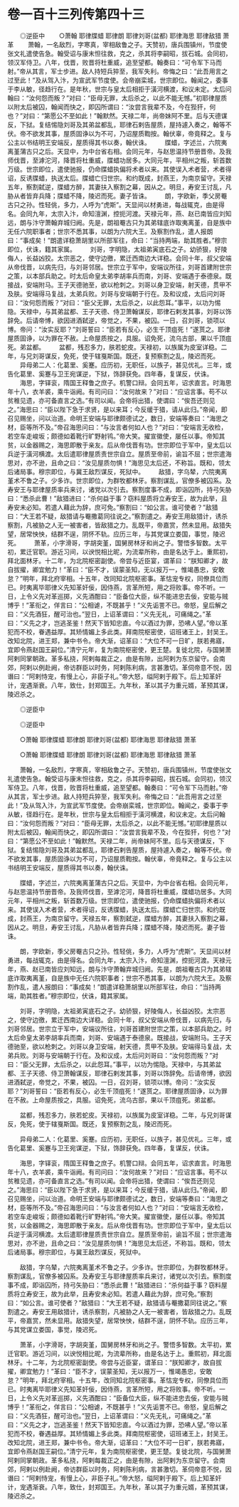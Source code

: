 # 卷一百十三列传第四十三

　　◎逆臣中 　　○萧翰 耶律牒蜡 耶律朗 耶律刘哥(盆都) 耶律海思 耶律敌猎 萧革 　　萧翰，一名敌烈，字寒真，宰相敌鲁之子。天赞初，唐兵围镇州，节度使张文礼遣使告急。翰受诏与康末怛往救，克之，杀其将李嗣昭，拔石城。会同初，领汉军侍卫。八年，伐晋，败晋将杜重威，追至望都。翰奏曰：“可令军下马而射。”帝从其言，军士步进。敌人持短兵猝至，我军失利。帝悔之曰：“此吾用言之过至此！”及从驾入汴，为宣武军节度使。会帝崩栾城，世宗即位。翰闻之，委事于李从敏，径趋行在。是年秋，世宗与皇太后相拒于潢河横渡，和议未定。太后问翰曰：“汝何怨而叛？”对曰：“臣母无罪，太后杀之，以此不能无憾。”初耶律屋质以附太后被囚，翰闻而快之，即囚所谓曰：“汝尝言我辈不及，今在狴犴，何也？”对曰：“第愿公不至如此！”翰默然。天禄二年，尚帝妹阿不里。后与天德谋反，下狱。复结惕隐刘哥及其弟盆都乱，耶律石剌告屋质，屋持遽入奏之，翰等不伏。帝不欲发其事，屋质固诤以为不可，乃诏屋质鞫按。翰伏辜，帝竟释之。复与公主以书结明王安端反，屋质得其书以奏，翰伏诛。 　　牒蜡，字述兰，六院夷离堇蒲古只之后。天显中，为中台省右相。会同元年，与赵思温持节册晋帝。及我师伐晋，至滹沱河，降晋将杜重威，牒蜡功居多。大同元年，平相州之叛，斩首数万级。世宗即位，遣使驰报，仍命牒蜡执偏将术者以来。其使误入术者营，术者得诏，反诱牒蜡，执送太后。牒蜡亡归世宗。和约既成，封燕王，为南京留守。天禄五年，察割弑逆，牒蜡方醉，其妻扶入察割之幕，因从之。明旦，寿安王讨乱，凡胁从者皆弃兵降；牒蜡不降，陵迟而死。妻子皆诛。 　　朗，字欧新，季父房罨古只之孙。性轻佻，多力，人呼为“虎斯”。天显间以材勇进，每战辄克，由是得名。会同九年，太宗入汴，命知澶渊，控扼河渡。天禄元年，燕、赵已南皆应刘知远，朗与汴守萧翰弃城归阙。先是，朗祖罨古只为其弟辖底诈取夷离堇，自是族中无任六院职事者；世宗不悉其事，以朗为六院大王。及察割作乱，遣人报朗曰：“事成矣！”朗遣详稳萧胡里以所部军往，命曰：“当持两端，助其胜者。”穆宗即位，伏诛，籍其家属。 　　刘哥，字明隐，太祖弟寅底石之子。幼骄狠，好陵侮人，长益凶狡。太宗恶之，使守边徼，累迁西南边大详稳。会同十年，叔父安端从帝伐晋，以病先归，与刘哥邻居。世宗立于军中，安端议所往，刘哥首建附世宗之策，以本部兵助之。时太后命皇太弟李胡率兵而南，刘哥、安端遇于泰德泉。既接战，安端附马。王子天德驰至，欲以枪刺之。刘哥以身卫安端，射天德，贯甲不及肤。安端得马复战，太弟兵败。刘哥与安端朝于行在。及和议成，太后问刘哥曰：“汝何怨而叛？”对曰：“臣父无罪，太后杀之，以此怨耳。”事平，以功为惕隐。天禄中，与其弟盆都、王子天德、侍卫萧翰谋反，耶律石剌发其事，刘哥以饰辞免。后请帝博，欲因进酒弑逆，帝觉之，不果，被囚。一日，召刘哥，锁项以博。帝问：“汝实反耶？”刘哥誓曰：“臣若有反心，必生千顶疽死！”遂贳之。耶律屋质固诤，以为罪在不赦。上命屋质按之，具服。诏免死，流乌古部，果以千顶疽死。弟盆都。 　　盆都，残忍多力，肤若蛇皮。天禄初，以族属为皮室详稳。二年，与兄刘哥谋反，免死，使于辖戛斯国。既还，复预察割之乱，陵迟而死。 　　异母弟二人：化葛里、奚蹇。应历初，无职任，以族子，甚见优礼。三年，或告化葛里、奚蹇与卫王宛谋逆，下狱，饰辞获免。四年春，复谋反，伏诛。 　　海思，字铎衮，隋国王释鲁之庶子。机警口辩。会同五年，诏求直言。时海思年十八，衣羊裘，乘牛诣阙。有司问曰：“汝何故来？”对曰：“应诏言事。苟不以贫稚见遗，亦可备直言之选。”有司以闻。会帝将出猎，使谓曰：“俟吾还则见之。”海思曰：“臣以陛下急于求贤，是以来耳；今反缓于猎，请从此归。”帝闻，即召见赐坐，问以治道。命明王安端与耶律颇德试之，数日，安端等奏曰：“海思之材，臣等所不及。”帝召海思问曰：“与汝言者何如人也？”对曰：“安端言无收检，若空车走峻坂；颇德如着靴行旷野射鸨。”帝大笑。擢宣徽使，屡任以事。帝知其贫，以金器赐之，海思即散于亲友。后从帝伐晋有功。世宗即位于军中，皇太后以兵逆于潢河横渡。太后遣耶律屋质责世宗自立。屋质至帝前，谕旨不屈；世宗遣海思对，亦不逊，且命之曰：“汝见屋质勿惧！”海思见太后还，不称旨。既和，领太后诸局事。穆宗即位，与冀王敌烈谋反，死狱中。 　　敌猎，字乌辇，六院夷离堇术不鲁之子。少多诈。世宗即位，为群牧都林牙。察割谋乱，官僚多被囚系。及寿安王与耶律屋质率兵来讨，诸党以次引去。察割度事不成，即诣囚所，持弓矢胁曰：“悉杀此曹！”敌猎进曰：“杀何益于事？窃料屋质将立寿安王，故为此举，且寿安未必知。若遣人藉此为辞，庶可免。”察割曰：“如公言。谁可使者？”敌猎曰：“大王若不疑，敌猎请与罨撒葛同往说之。”察割遣之。寿安王用敌猎计，诱杀察割，凡被胁之人无一被害者，皆敌猎之力。乱既平，帝嘉赏，然未显用。敌猎失望，居常怏怏，结群不逞，阴怀不轨。应历三年，与其党谋立娄国，事觉，陵迟死。 　　萧革，小字滑哥，字胡突堇，国舅房林牙和尚之子。警悟多智数。太平初，累迁官职。游近习间，以谀悦相比昵，为流辈所称，由是名达于上。重熙初，拜北面林牙。十二年，为北院枢密副使。帝尝与近臣宴，谓革曰：“朕知卿才，故自拔擢，卿宜勉力！”革曰：“臣不才，误蒙圣知，无以报万一，惟竭愚忠，安敢怠？”明年，拜北府宰相。十五年，改同知北院枢密事。革怙宠专权，同僚具位而已。时夷离毕耶律义先知革奸佞，因侍燕，言革所短，用之将败事。帝不听。一日，上令义先对革巡掷，义先酒酣曰：“臣备位大臣，纵不能进忠去佞，安能与贼博乎！”革衔之，佯言曰：“公相谑，不既甚乎！”义先诟詈不已。帝怒，皇后解之曰：“义先酒狂，醒可治也。”翌日，上诏革谓曰：“义先无礼，可痛绳之。”革曰：“义先之才，岂逃圣鉴！然天下皆知忠直。今以酒过为罪，恐咈人望。”帝以革犯而不校，眷遇益厚。其矫情媚上多此类。拜南院枢密使，诏班诸王上，封吴王。改知北院，进王郑，兼中书令。帝大渐，诏革曰：“大位不可一日旷，朕若弗寤，宜即令燕赵国王嗣位。”清宁元年，复为南院枢密使，更王楚。复徙北院，与国舅萧阿剌同掌朝政。革多私挠，阿剌每裁正之，由是有隙，出阿剌为东京留守。会南郊，阿剌以例赴阙，帝访群臣以时务，阿剌陈利病，言甚激切。革伺帝意不悦，因谮曰：“阿剌恃宠，有慢上心，非臣子礼。”帝大怒，缢阿剌于殿下。后上知革奸计，宠遇渐衰。八年，致仕，封郑国王。九年秋，革以其子为重元婿，革预其谋，陵迟杀之。

　　◎逆臣中

　　◎逆臣中

　　○萧翰 耶律牒蜡 耶律朗 耶律刘哥(盆都) 耶律海思 耶律敌猎 萧革

　　○萧翰 耶律牒蜡 耶律朗 耶律刘哥(盆都) 耶律海思 耶律敌猎 萧革

　　萧翰，一名敌烈，字寒真，宰相敌鲁之子。天赞初，唐兵围镇州，节度使张文礼遣使告急。翰受诏与康末怛往救，克之，杀其将李嗣昭，拔石城。会同初，领汉军侍卫。八年，伐晋，败晋将杜重威，追至望都。翰奏曰：“可令军下马而射。”帝从其言，军士步进。敌人持短兵猝至，我军失利。帝悔之曰：“此吾用言之过至此！”及从驾入汴，为宣武军节度使。会帝崩栾城，世宗即位。翰闻之，委事于李从敏，径趋行在。是年秋，世宗与皇太后相拒于潢河横渡，和议未定。太后问翰曰：“汝何怨而叛？”对曰：“臣母无罪，太后杀之，以此不能无憾。”初耶律屋质以附太后被囚，翰闻而快之，即囚所谓曰：“汝尝言我辈不及，今在狴犴，何也？”对曰：“第愿公不至如此！”翰默然。天禄二年，尚帝妹阿不里。后与天德谋反，下狱。复结惕隐刘哥及其弟盆都乱，耶律石剌告屋质，屋持遽入奏之，翰等不伏。帝不欲发其事，屋质固诤以为不可，乃诏屋质鞫按。翰伏辜，帝竟释之。复与公主以书结明王安端反，屋质得其书以奏，翰伏诛。

　　牒蜡，字述兰，六院夷离堇蒲古只之后。天显中，为中台省右相。会同元年，与赵思温持节册晋帝。及我师伐晋，至滹沱河，降晋将杜重威，牒蜡功居多。大同元年，平相州之叛，斩首数万级。世宗即位，遣使驰报，仍命牒蜡执偏将术者以来。其使误入术者营，术者得诏，反诱牒蜡，执送太后。牒蜡亡归世宗。和约既成，封燕王，为南京留守。天禄五年，察割弑逆，牒蜡方醉，其妻扶入察割之幕，因从之。明旦，寿安王讨乱，凡胁从者皆弃兵降；牒蜡不降，陵迟而死。妻子皆诛。

　　朗，字欧新，季父房罨古只之孙。性轻佻，多力，人呼为“虎斯”。天显间以材勇进，每战辄克，由是得名。会同九年，太宗入汴，命知澶渊，控扼河渡。天禄元年，燕、赵已南皆应刘知远，朗与汴守萧翰弃城归阙。先是，朗祖罨古只为其弟辖底诈取夷离堇，自是族中无任六院职事者；世宗不悉其事，以朗为六院大王。及察割作乱，遣人报朗曰：“事成矣！”朗遣详稳萧胡里以所部军往，命曰：“当持两端，助其胜者。”穆宗即位，伏诛，籍其家属。

　　刘哥，字明隐，太祖弟寅底石之子。幼骄狠，好陵侮人，长益凶狡。太宗恶之，使守边徼，累迁西南边大详稳。会同十年，叔父安端从帝伐晋，以病先归，与刘哥邻居。世宗立于军中，安端议所往，刘哥首建附世宗之策，以本部兵助之。时太后命皇太弟李胡率兵而南，刘哥、安端遇于泰德泉。既接战，安端附马。王子天德驰至，欲以枪刺之。刘哥以身卫安端，射天德，贯甲不及肤。安端得马复战，太弟兵败。刘哥与安端朝于行在。及和议成，太后问刘哥曰：“汝何怨而叛？”对曰：“臣父无罪，太后杀之，以此怨耳。”事平，以功为惕隐。天禄中，与其弟盆都、王子天德、侍卫萧翰谋反，耶律石剌发其事，刘哥以饰辞免。后请帝博，欲因进酒弑逆，帝觉之，不果，被囚。一日，召刘哥，锁项以博。帝问：“汝实反耶？”刘哥誓曰：“臣若有反心，必生千顶疽死！”遂贳之。耶律屋质固诤，以为罪在不赦。上命屋质按之，具服。诏免死，流乌古部，果以千顶疽死。弟盆都。

　　盆都，残忍多力，肤若蛇皮。天禄初，以族属为皮室详稳。二年，与兄刘哥谋反，免死，使于辖戛斯国。既还，复预察割之乱，陵迟而死。

　　异母弟二人：化葛里、奚蹇。应历初，无职任，以族子，甚见优礼。三年，或告化葛里、奚蹇与卫王宛谋逆，下狱，饰辞获免。四年春，复谋反，伏诛。

　　海思，字铎衮，隋国王释鲁之庶子。机警口辩。会同五年，诏求直言。时海思年十八，衣羊裘，乘牛诣阙。有司问曰：“汝何故来？”对曰：“应诏言事。苟不以贫稚见遗，亦可备直言之选。”有司以闻。会帝将出猎，使谓曰：“俟吾还则见之。”海思曰：“臣以陛下急于求贤，是以来耳；今反缓于猎，请从此归。”帝闻，即召见赐坐，问以治道。命明王安端与耶律颇德试之，数日，安端等奏曰：“海思之材，臣等所不及。”帝召海思问曰：“与汝言者何如人也？”对曰：“安端言无收检，若空车走峻坂；颇德如着靴行旷野射鸨。”帝大笑。擢宣徽使，屡任以事。帝知其贫，以金器赐之，海思即散于亲友。后从帝伐晋有功。世宗即位于军中，皇太后以兵逆于潢河横渡。太后遣耶律屋质责世宗自立。屋质至帝前，谕旨不屈；世宗遣海思对，亦不逊，且命之曰：“汝见屋质勿惧！”海思见太后还，不称旨。既和，领太后诸局事。穆宗即位，与冀王敌烈谋反，死狱中。

　　敌猎，字乌辇，六院夷离堇术不鲁之子。少多诈。世宗即位，为群牧都林牙。察割谋乱，官僚多被囚系。及寿安王与耶律屋质率兵来讨，诸党以次引去。察割度事不成，即诣囚所，持弓矢胁曰：“悉杀此曹！”敌猎进曰：“杀何益于事？窃料屋质将立寿安王，故为此举，且寿安未必知。若遣人藉此为辞，庶可免。”察割曰：“如公言。谁可使者？”敌猎曰：“大王若不疑，敌猎请与罨撒葛同往说之。”察割遣之。寿安王用敌猎计，诱杀察割，凡被胁之人无一被害者，皆敌猎之力。乱既平，帝嘉赏，然未显用。敌猎失望，居常怏怏，结群不逞，阴怀不轨。应历三年，与其党谋立娄国，事觉，陵迟死。

　　萧革，小字滑哥，字胡突堇，国舅房林牙和尚之子。警悟多智数。太平初，累迁官职。游近习间，以谀悦相比昵，为流辈所称，由是名达于上。重熙初，拜北面林牙。十二年，为北院枢密副使。帝尝与近臣宴，谓革曰：“朕知卿才，故自拔擢，卿宜勉力！”革曰：“臣不才，误蒙圣知，无以报万一，惟竭愚忠，安敢怠？”明年，拜北府宰相。十五年，改同知北院枢密事。革怙宠专权，同僚具位而已。时夷离毕耶律义先知革奸佞，因侍燕，言革所短，用之将败事。帝不听。一日，上令义先对革巡掷，义先酒酣曰：“臣备位大臣，纵不能进忠去佞，安能与贼博乎！”革衔之，佯言曰：“公相谑，不既甚乎！”义先诟詈不已。帝怒，皇后解之曰：“义先酒狂，醒可治也。”翌日，上诏革谓曰：“义先无礼，可痛绳之。”革曰：“义先之才，岂逃圣鉴！然天下皆知忠直。今以酒过为罪，恐咈人望。”帝以革犯而不校，眷遇益厚。其矫情媚上多此类。拜南院枢密使，诏班诸王上，封吴王。改知北院，进王郑，兼中书令。帝大渐，诏革曰：“大位不可一日旷，朕若弗寤，宜即令燕赵国王嗣位。”清宁元年，复为南院枢密使，更王楚。复徙北院，与国舅萧阿剌同掌朝政。革多私挠，阿剌每裁正之，由是有隙，出阿剌为东京留守。会南郊，阿剌以例赴阙，帝访群臣以时务，阿剌陈利病，言甚激切。革伺帝意不悦，因谮曰：“阿剌恃宠，有慢上心，非臣子礼。”帝大怒，缢阿剌于殿下。后上知革奸计，宠遇渐衰。八年，致仕，封郑国王。九年秋，革以其子为重元婿，革预其谋，陵迟杀之。